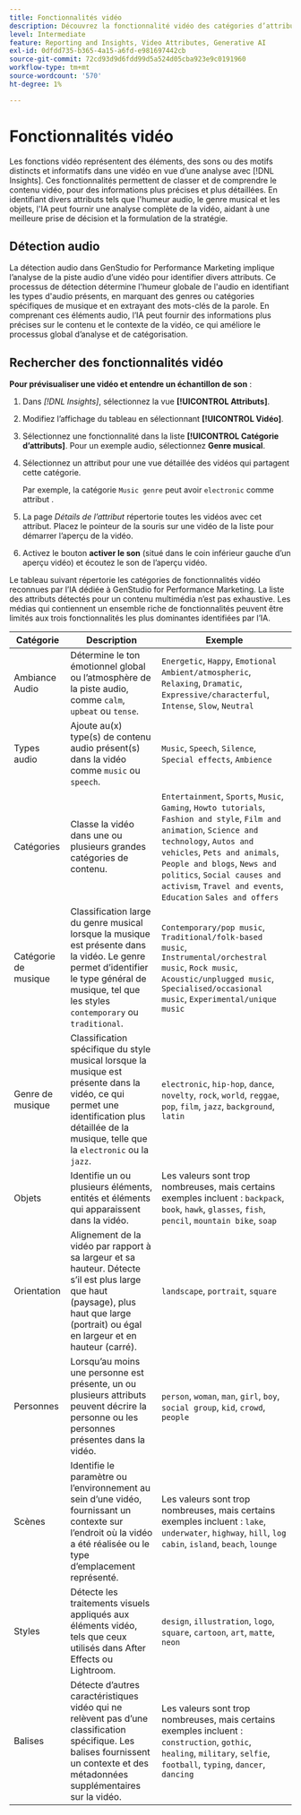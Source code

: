 ```yaml
---
title: Fonctionnalités vidéo
description: Découvrez la fonctionnalité vidéo des catégories d’attributs utilisées dans GenStudio for Performance Marketing.
level: Intermediate
feature: Reporting and Insights, Video Attributes, Generative AI
exl-id: 0dfdd735-b365-4a15-a6fd-e981697442cb
source-git-commit: 72cd93d9d6fdd99d5a524d05cba923e9c0191960
workflow-type: tm+mt
source-wordcount: '570'
ht-degree: 1%

---
```


# Fonctionnalités vidéo

Les fonctions vidéo représentent des éléments, des sons ou des motifs distincts et informatifs dans une vidéo en vue d’une analyse avec [!DNL Insights]. Ces fonctionnalités permettent de classer et de comprendre le contenu vidéo, pour des informations plus précises et plus détaillées. En identifiant divers attributs tels que l&#39;humeur audio, le genre musical et les objets, l&#39;IA peut fournir une analyse complète de la vidéo, aidant à une meilleure prise de décision et la formulation de la stratégie.

## Détection audio

La détection audio dans GenStudio for Performance Marketing implique l’analyse de la piste audio d’une vidéo pour identifier divers attributs. Ce processus de détection détermine l&#39;humeur globale de l&#39;audio en identifiant les types d&#39;audio présents, en marquant des genres ou catégories spécifiques de musique et en extrayant des mots-clés de la parole. En comprenant ces éléments audio, l’IA peut fournir des informations plus précises sur le contenu et le contexte de la vidéo, ce qui améliore le processus global d’analyse et de catégorisation.

## Rechercher des fonctionnalités vidéo

**Pour prévisualiser une vidéo et entendre un échantillon de son** :

1. Dans _[!DNL Insights]_, sélectionnez la vue **[!UICONTROL Attributs]**.

1. Modifiez l’affichage du tableau en sélectionnant **[!UICONTROL Vidéo]**.

1. Sélectionnez une fonctionnalité dans la liste **[!UICONTROL Catégorie d’attributs]**. Pour un exemple audio, sélectionnez **Genre musical**.

1. Sélectionnez un attribut pour une vue détaillée des vidéos qui partagent cette catégorie.

   Par exemple, la catégorie `Music genre` peut avoir `electronic` comme attribut .

1. La page _Détails de l’attribut_ répertorie toutes les vidéos avec cet attribut. Placez le pointeur de la souris sur une vidéo de la liste pour démarrer l’aperçu de la vidéo.

1. Activez le bouton **activer le son** (situé dans le coin inférieur gauche d’un aperçu vidéo) et écoutez le son de l’aperçu vidéo.

Le tableau suivant répertorie les catégories de fonctionnalités vidéo reconnues par l’IA dédiée à GenStudio for Performance Marketing. La liste des attributs détectés pour un contenu multimédia n’est pas exhaustive. Les médias qui contiennent un ensemble riche de fonctionnalités peuvent être limités aux trois fonctionnalités les plus dominantes identifiées par l’IA.

<!-- For the writer: turn off word wrap to work with these tables. Option + Z -->

| Catégorie | Description | Exemple |
| ------------------- | ------------------------------------------------------------------------------------------------------------ | --------------------------------------------------------------------------------------- |
| Ambiance Audio | Détermine le ton émotionnel global ou l’atmosphère de la piste audio, comme `calm`, `upbeat` ou `tense`. | `Energetic`, `Happy`, `Emotional Ambient/atmospheric`, `Relaxing`, `Dramatic`, `Expressive/characterful`, `Intense`, `Slow`, `Neutral` |
| Types audio | Ajoute au(x) type(s) de contenu audio présent(s) dans la vidéo comme `music` ou `speech`. | `Music`, `Speech`, `Silence`, `Special effects`, `Ambience` |
| Catégories | Classe la vidéo dans une ou plusieurs grandes catégories de contenu. | `Entertainment`, `Sports`, `Music`, `Gaming`, `Howto tutorials`, `Fashion and style`, `Film and animation`, `Science and technology`, `Autos and vehicles`, `Pets and animals`, `People and blogs`, `News and politics`, `Social causes and activism`, `Travel and events`, `Education` `Sales and offers` |
| Catégorie de musique | Classification large du genre musical lorsque la musique est présente dans la vidéo. Le genre permet d’identifier le type général de musique, tel que les styles `contemporary` ou `traditional`. | `Contemporary/pop music`, `Traditional/folk-based music`, `Instrumental/orchestral music`, `Rock music`, `Acoustic/unplugged music`, `Specialised/occasional music`, `Experimental/unique music` |
| Genre de musique | Classification spécifique du style musical lorsque la musique est présente dans la vidéo, ce qui permet une identification plus détaillée de la musique, telle que la `electronic` ou la `jazz`. | `electronic`, `hip-hop`, `dance`, `novelty`, `rock`, `world`, `reggae`, `pop`, `film`, `jazz`, `background`, `latin` |
| Objets | Identifie un ou plusieurs éléments, entités et éléments qui apparaissent dans la vidéo. | Les valeurs sont trop nombreuses, mais certains exemples incluent : `backpack`, `book`, `hawk`, `glasses`, `fish`, `pencil`, `mountain bike`, `soap` |
| Orientation | Alignement de la vidéo par rapport à sa largeur et sa hauteur. Détecte s’il est plus large que haut (paysage), plus haut que large (portrait) ou égal en largeur et en hauteur (carré). | `landscape`, `portrait`, `square` |
| Personnes | Lorsqu’au moins une personne est présente, un ou plusieurs attributs peuvent décrire la personne ou les personnes présentes dans la vidéo. | `person`, `woman`, `man`, `girl`, `boy`, `social group`, `kid`, `crowd`, `people` |
| Scènes | Identifie le paramètre ou l’environnement au sein d’une vidéo, fournissant un contexte sur l’endroit où la vidéo a été réalisée ou le type d’emplacement représenté. | Les valeurs sont trop nombreuses, mais certains exemples incluent : `lake`, `underwater`, `highway`, `hill`, `log cabin`, `island`, `beach`, `lounge` |
| Styles | Détecte les traitements visuels appliqués aux éléments vidéo, tels que ceux utilisés dans After Effects ou Lightroom. | `design`, `illustration`, `logo`, `square`, `cartoon`, `art`, `matte`, `neon` |
| Balises | Détecte d’autres caractéristiques vidéo qui ne relèvent pas d’une classification spécifique. Les balises fournissent un contexte et des métadonnées supplémentaires sur la vidéo. | Les valeurs sont trop nombreuses, mais certains exemples incluent : `construction`, `gothic`, `healing`, `military`, `selfie`, `football`, `typing`, `dancer`, `dancing` |
